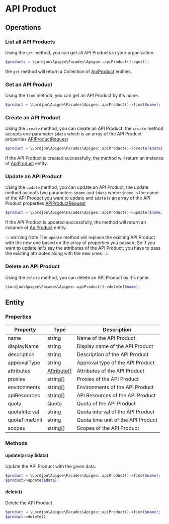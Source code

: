 # API Product

## Operations

### List all API Products

Using the `get` method, you can get all API Products in your organization.
```php
$products = \Lordjoo\Apigee\Facades\Apigee::apiProduct()->get();
```
the `get` method will return a Collection of [ApiProduct](#apiproduct-entity) entities.

### Get an API Product

Using the `find` method, you can get an API Product by it's name.

```php
$product = \Lordjoo\Apigee\Facades\Apigee::apiProduct()->find($name);
```

### Create an API Product

Using the `create` method, you can create an API Product. 
the `create` method accepts one parameter `$data` 
which is an array of the API Product properties [APIProductRequest](https://apidocs.apigee.com/docs/api-products/1/types/APIProductRequest)

```php
$product = \Lordjoo\Apigee\Facades\Apigee::apiProduct()->create($data);
```

If the API Product is created successfully, the method will return an instance of [ApiProduct](#apiproduct-entity) entity.

### Update an API Product

Using the `update` method, you can update an API Product,
the update method accepts two parameters `$name` and `$data` 
where `$name` is the name of the API Product you want to update and `$data` is an array of the API Product properties [APIProductRequest](https://apidocs.apigee.com/docs/api-products/1/types/APIProductRequest)

```php
$product = \Lordjoo\Apigee\Facades\Apigee::apiProduct()->update($name, $data);
```

If the API Product is updated successfully, the method will return an instance of [ApiProduct](#apiproduct-entity) entity.

::: warning Note
The `update` method will replace the existing API Product with the new one based on the array of properties you passed, 
So if you want tp update let's say the attributes of the API Product,
you have to pass the existing attributes along with the new ones.
:::

### Delete an API Product

Using the `delete` method, you can delete an API Product by it's name.

```php
\Lordjoo\Apigee\Facades\Apigee::apiProduct()->delete($name);
```


## Entity 

### Properties

| Property | Type                          | Description             |
|------------------------|-------------------------------|-------------------------|
| name                   | string                        | Name of the API Product |
| displayName            | string                        | Display name of the API Product |
| description            | string                        | Description of the API Product |
| approvalType           | string                        | Approval type of the API Product |
| attributes             | [Attribute[]](attribute.html) | Attributes of the API Product |
| proxies                | string[]                      | Proxies of the API Product |
| environments           | string[]                      | Environments of the API Product |
| apiResources           | string[]                      | API Resources of the API Product |
| quota                  | Quota                         | Quota of the API Product |
| quotaInterval          | string                        | Quota interval of the API Product |
| quotaTimeUnit          | string                        | Quota time unit of the API Product |
| scopes                 | string[]                      | Scopes of the API Product |

### Methods

#### update(array $data)
Update the API Product with the given data.
```php
$product = \Lordjoo\Apigee\Facades\Apigee::apiProduct()->find($name);
$product->update($data);
```

#### delete()
Delete the API Product.
```php
$product = \Lordjoo\Apigee\Facades\Apigee::apiProduct()->find($name);
$product->delete();
```

